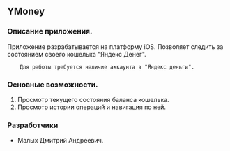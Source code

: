 ## YMoney

### Описание приложения.
Приложение разрабатывается на платформу iOS. Позволяет следить за состоянием своего кошелька "Яндекс Денег".

        Для работы требуется наличие аккаунта в "Яндекс деньги".

### Основные возможности.
1. Просмотр текущего состояния баланса кошелька.
2. Просмотр истории операций и навигация по ней.

### Разработчики
* Малых Дмитрий Андреевич.

